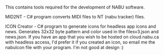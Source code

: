 This contains tools required for the development of NABU software.

MID2NT - C# program converts MIDI files to NT (nabu tracker) files. 

ICON Creator - C# program to generate icons for headless app icons and news. Generates 32x32 byte pattern and color used in the filesv3.json and news.json. If you have an app that you wish to be hosted on cloud.nabu.ca with headless access, I'd prefer it if you created an icon, so email me the nabuIcon file with your program. I'm not good at design :)
